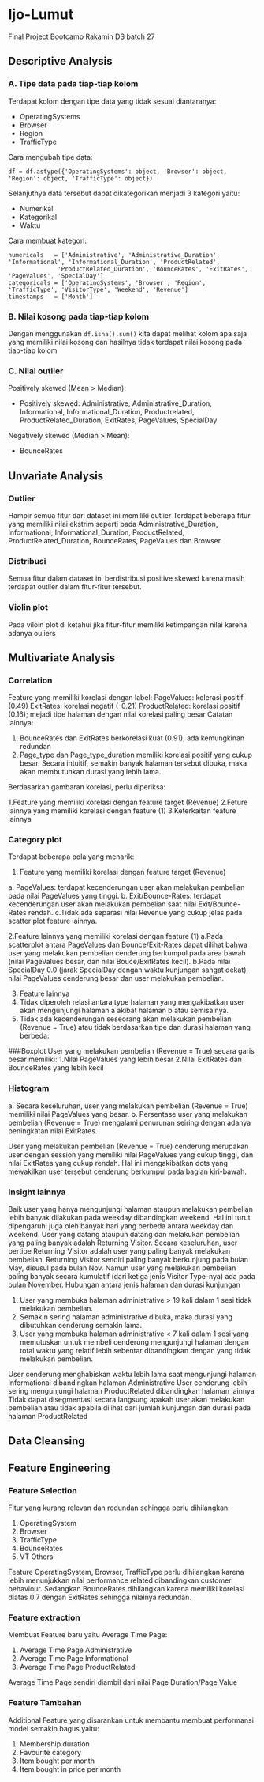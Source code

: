 # Ijo-Lumut
Final Project Bootcamp Rakamin DS batch 27
## Descriptive Analysis


### A. Tipe data pada tiap-tiap kolom <br>
Terdapat kolom dengan tipe data yang tidak sesuai diantaranya: <br>
- OperatingSystems <br> 
- Browser <br>
- Region <br>
- TrafficType <br>

Cara mengubah tipe data:

```code
df = df.astype({'OperatingSystems': object, 'Browser': object, 'Region': object, 'TrafficType': object})
```

Selanjutnya data tersebut dapat dikategorikan menjadi 3 kategori yaitu: <br>
- Numerikal
- Kategorikal
- Waktu

Cara membuat kategori:
```code
numericals   = ['Administrative', 'Administrative_Duration', 'Informational', 'Informational_Duration', 'ProductRelated', 
              'ProductRelated_Duration', 'BounceRates', 'ExitRates', 'PageValues', 'SpecialDay']
categoricals = ['OperatingSystems', 'Browser', 'Region', 'TrafficType', 'VisitorType', 'Weekend', 'Revenue']
timestamps   = ['Month']
```

### B. Nilai kosong pada tiap-tiap kolom <br>
Dengan menggunakan `df.isna().sum()` kita dapat melihat kolom apa saja yang memiliki nilai kosong dan hasilnya tidak terdapat nilai kosong pada tiap-tiap kolom

### C. Nilai outlier <br>
Positively skewed (Mean > Median):<br>
- Positively skewed: Administrative, Administrative_Duration, Informational, Informational_Duration, Productrelated, ProductRelated_Duration, ExitRates, PageValues, SpecialDay<br> 

Negatively skewed (Median > Mean):<br>
- BounceRates


## Unvariate Analysis
### Outlier
Hampir semua fitur dari dataset ini memiliki outlier
Terdapat beberapa fitur yang memiliki nilai ekstrim seperti pada Administrative_Duration, Informational, Informational_Duration, ProductRelated, ProductRelated_Duration, BounceRates, PageValues dan Browser.

### Distribusi
Semua fitur dalam dataset ini berdistribusi positive skewed karena masih terdapat outlier dalam fitur-fitur tersebut.

### Violin plot
Pada viloin plot di ketahui jika fitur-fitur memiliki ketimpangan nilai karena adanya ouliers

## Multivariate Analysis
### Correlation 
Feature yang memiliki korelasi dengan label:
PageValues: kolerasi positif (0.49)
ExitRates: korelasi negatif (-0.21)
ProductRelated: korelasi positif (0.16); mejadi tipe halaman dengan nilai korelasi paling besar
Catatan lainnya:
1. BounceRates dan ExitRates berkorelasi kuat (0.91), ada kemungkinan redundan
2. Page_type dan Page_type_duration memiliki korelasi positif yang cukup besar. Secara intuitif, semakin banyak halaman tersebut dibuka, maka akan membutuhkan durasi yang lebih lama.

Berdasarkan gambaran korelasi, perlu diperiksa:

1.Feature yang memiliki korelasi dengan feature target (Revenue)
2.Feture lainnya yang memiliki korelasi dengan feature (1)
3.Keterkaitan feature lainnya

### Category plot
Terdapat beberapa pola yang menarik:

1. Feature yang memiliki korelasi dengan feature target (Revenue)

  a. PageValues: terdapat kecenderungan user akan melakukan pembelian pada nilai PageValues yang tinggi.
  b. Exit/Bounce-Rates: terdapat kecenderungan user akan melakukan pembelian saat nilai Exit/Bounce-Rates rendah.
  c.Tidak ada separasi nilai Revenue yang cukup jelas pada scatter plot feature lainnya.

 2.Feature lainnya yang memiliki korelasi dengan feature (1)
   a.Pada scatterplot antara PageValues dan Bounce/Exit-Rates dapat dilihat bahwa user yang melakukan pembelian cenderung berkumpul pada area bawah (nilai PageValues besar, dan nilai Bouce/ExitRates kecil).
    b.Pada nilai SpecialDay 0.0 (jarak SpecialDay dengan waktu kunjungan sangat dekat), nilai PageValues cenderung besar dan user melakukan pembelian.
    
3. Feature lainnya
1. Tidak diperoleh relasi antara type halaman yang mengakibatkan user akan mengunjungi halaman a akibat halaman b atau semisalnya.
2. Tidak ada kecenderungan seseorang akan melakukan pembelian (Revenue = True) atau tidak berdasarkan tipe dan durasi halaman yang berbeda.


###Boxplot
User yang melakukan pembelian (Revenue = True) secara garis besar memiliki:
1.Nilai PageValues yang lebih besar
2.Nilai ExitRates dan BounceRates yang lebih kecil

### Histogram
a. Secara keseluruhan, user yang melakukan pembelian (Revenue = True) memiliki nilai PageValues yang besar.
b. Persentase user yang melakukan pembelian (Revenue = True) mengalami penurunan seiring dengan adanya peningkatan nilai ExitRates.

User yang melakukan pembelian (Revenue = True) cenderung merupakan user dengan session yang memiliki nilai PageValues yang cukup tinggi, dan nilai ExitRates yang cukup rendah. Hal ini mengakibatkan dots yang mewakilkan user tersebut cenderung berkumpul pada bagian kiri-bawah.

### Insight lainnya
Baik user yang hanya mengunjungi halaman ataupun melakukan pembelian lebih banyak dilakukan pada weekday dibandingkan weekend. Hal ini turut dipengaruhi juga oleh banyak hari yang berbeda antara weekday dan weekend.
User yang datang ataupun datang dan melakukan pembelian yang paling banyak adalah Returning Visitor.
Secara keseluruhan, user bertipe Returning_Visitor adalah user yang paling banyak melakukan pembelian.
Returning Visitor sendiri paling banyak berkunjung pada bulan May, disusul pada bulan Nov.
Namun user yang melakukan pembelian paling banyak secara kumulatif (dari ketiga jenis Visitor Type-nya) ada pada bulan November.
Hubungan antara jenis halaman dan durasi kunjungan

1. User yang membuka halaman administrative > 19 kali dalam 1 sesi tidak melakukan pembelian.
2. Semakin sering halaman administrative dibuka, maka durasi yang dibutuhkan cenderung semakin lama.
3. User yang membuka halaman administrative < 7 kali dalam 1 sesi yang memutuskan untuk membeli cenderung mengunjungi halaman dengan total waktu yang relatif lebih sebentar dibandingkan dengan yang tidak melakukan pembelian.

User cenderung menghabiskan waktu lebih lama saat mengunjungi halaman Informational dibandingkan halaman Administrative
User cenderung lebih sering mengunjungi halaman ProductRelated dibandingkan halaman lainnya
Tidak dapat disegmentasi secara langsung apakah user akan melakukan pembelian atau tidak apabila dilihat dari jumlah kunjungan dan durasi pada halaman ProductRelated

## Data Cleansing


## Feature Engineering

### Feature Selection
Fitur yang kurang relevan dan redundan sehingga perlu dihilangkan:
1. OperatingSystem
2. Browser
3. TrafficType
4. BounceRates
5. VT Others

Feature OperatingSystem, Browser, TrafficType perlu dihilangkan karena lebih menunjukkan nilai performance related dibandingkan customer behaviour. Sedangkan BounceRates dihilangkan karena memiliki korelasi diatas 0.7 dengan ExitRates sehingga nilainya redundan.

### Feature extraction
Membuat Feature baru yaitu Average Time Page:
1. Average Time Page Administrative
2. Average Time Page Informational
3. Average Time Page ProductRelated

Average Time Page sendiri diambil dari nilai Page Duration/Page Value

### Feature Tambahan
Additional Feature yang disarankan untuk membantu membuat performansi model semakin bagus yaitu:
1. Membership duration
2. Favourite category
3. Item bought per month
4. Item bought in price per month

